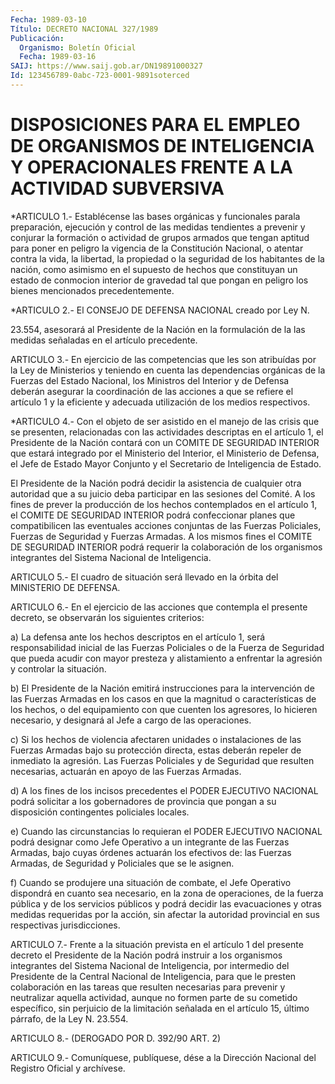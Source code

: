 ```yaml
---
Fecha: 1989-03-10
Título: DECRETO NACIONAL 327/1989
Publicación:
  Organismo: Boletín Oficial
  Fecha: 1989-03-16
SAIJ: https://www.saij.gob.ar/DN19891000327
Id: 123456789-0abc-723-0001-9891soterced
---
```

# DISPOSICIONES PARA EL EMPLEO DE ORGANISMOS DE INTELIGENCIA Y OPERACIONALES FRENTE A LA ACTIVIDAD SUBVERSIVA

<a id="1"></a>
*ARTICULO  1.-  Establécense las bases orgánicas y funcionales parala preparación, ejecución  y  control de las medidas tendientes a prevenir y conjurar la formación  o  actividad  de grupos armados que  tengan  aptitud  para  poner  en  peligro  la vigencia  de  la Constitución Nacional, o atentar contra la vida,  la  libertad,  la propiedad  o  la  seguridad  de  los  habitantes de la nación, como asimismo  en  el supuesto de hechos que constituyan  un  estado  de conmocion interior  de  gravedad  tal  que  pongan  en  peligro los bienes mencionados precedentemente.

<a id="2"></a>
*ARTICULO 2.- El CONSEJO DE DEFENSA NACIONAL creado por Ley N.

23.554,  asesorará  al Presidente de la Nación en la formulación de la las medidas señaladas en el artículo precedente.

<a id="3"></a>
ARTICULO  3.-  En  ejercicio  de  las competencias que les son atribuídas  por  la  Ley de Ministerios y teniendo  en  cuenta  las dependencias orgánicas  de  la  Fuerzas  del  Estado  Nacional, los Ministros del Interior y de Defensa deberán asegurar la coordinación de las acciones a que se refiere el artículo  1  y  la eficiente   y  adecuada  utilización  de  los  medios  respectivos.

<a id="4"></a>
*ARTICULO 4.- Con el objeto de ser asistido en el manejo de las crisis    que   se  presenten,  relacionadas  con  las  actividades descriptas en el  artículo  1,  el  Presidente de la Nación contará con un COMITE DE SEGURIDAD INTERIOR que  estará  integrado  por  el Ministerio  del  Interior,  el  Ministerio  de  Defensa, el Jefe de Estado  Mayor Conjunto y el Secretario de Inteligencia  de  Estado.

El  Presidente   de  la  Nación  podrá  decidir  la  asistencia  de cualquier otra autoridad  que  a  su  juicio deba participar en las sesiones del Comité. A los fines de prever  la  producción  de  los hechos  contemplados  en  el  artículo  1,  el  COMITE DE SEGURIDAD INTERIOR    podrá  confeccionar  planes  que  compatibilicen    las eventuales acciones  conjuntas  de  las Fuerzas Policiales, Fuerzas de Seguridad y Fuerzas Armadas. A los  mismos  fines  el  COMITE DE SEGURIDAD    INTERIOR    podrá  requerir  la  colaboración  de  los organismos  integrantes  del   Sistema  Nacional  de  Inteligencia.

<a id="5"></a>
ARTICULO  5.- El cuadro de situación será llevado en la órbita del MINISTERIO DE DEFENSA.

<a id="6"></a>
ARTICULO  6.- En el ejercicio de las acciones que contempla el presente decreto,  se  observarán  los  siguientes  criterios:

a)  La  defensa ante los hechos descriptos en el artículo  1,  será responsabilidad  inicial  de  las Fuerzas Policiales o de la Fuerza de Seguridad que pueda acudir con  mayor  presteza y alistamiento a enfrentar la agresión y controlar la situación.

b)  El  Presidente  de  la  Nación  emitirá instrucciones  para  la intervención  de  las  Fuerzas  Armadas en  los  casos  en  que  la magnitud o características de los  hechos,  o  del equipamiento con que cuenten los agresores, lo hicieren necesario,  y  designará  al Jefe a cargo de las operaciones.

c)  Si  los  hechos de violencia afectaren unidades o instalaciones de las Fuerzas  Armadas  bajo  su protección directa, estas deberán repeler  de inmediato la agresión.  Las  Fuerzas  Policiales  y  de Seguridad  que  resulten  necesarias,  actuarán  en  apoyo  de  las Fuerzas Armadas.

d)  A  los  fines  de  los  incisos  precedentes el PODER EJECUTIVO NACIONAL  podrá  solicitar  a  los gobernadores  de  provincia  que pongan  a  su  disposición contingentes  policiales  locales.

e)  Cuando  las circunstancias  lo  requieran  el  PODER  EJECUTIVO NACIONAL podrá  designar como Jefe Operativo a un integrante de las Fuerzas Armadas,  bajo cuyas órdenes actuarán los efectivos de: las Fuerzas Armadas, de  Seguridad y Policiales que se le asignen.

f) Cuando se produjere  una situación de combate, el Jefe Operativo dispondrá en cuanto sea necesario,  en  la  zona de operaciones, de la fuerza pública y de los servicios públicos  y  podrá decidir las evacuaciones y otras medidas requeridas por la acción,  sin afectar la    autoridad   provincial  en  sus  respectivas  jurisdicciones.

<a id="7"></a>
ARTICULO  7.-  Frente a la situación prevista en el artículo 1 del presente decreto  el  Presidente  de la Nación podrá instruir a los organismos integrantes del Sistema  Nacional  de  Inteligencia, por intermedio del Presidente de la Central Nacional de Inteligencia,  para  que le presten colaboración en las tareas  que resulten necesarias para  prevenir y neutralizar aquella actividad, aunque no formen parte de su  cometido específico, sin perjuicio de la limitación señalada en el artículo  15,  último  párrafo,  de la Ley N. 23.554.

<a id="8"></a>
ARTICULO 8.- (DEROGADO POR D. 392/90 ART. 2)

<a id="9"></a>
ARTICULO  9.-  Comuníquese,  publíquese,  dése  a la Dirección Nacional del Registro Oficial y archívese.